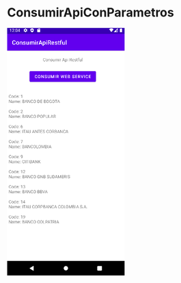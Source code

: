 # ConsumirApiConParametros
![principal](https://github.com/AdrianVeas/ConsumirApiConParametros/blob/master/Captura.PNG)
